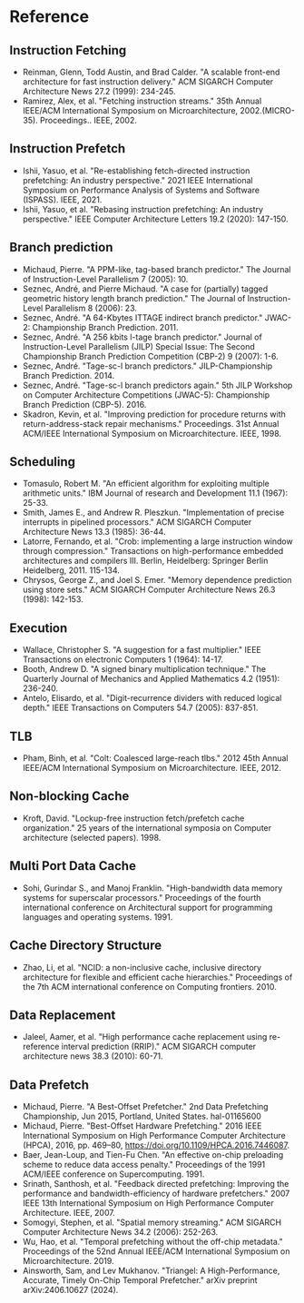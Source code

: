 # Reference

## Instruction Fetching

- Reinman, Glenn, Todd Austin, and Brad Calder. "A scalable front-end architecture for fast instruction delivery." ACM SIGARCH Computer Architecture News 27.2 (1999): 234-245.
- Ramirez, Alex, et al. "Fetching instruction streams." 35th Annual IEEE/ACM International Symposium on Microarchitecture, 2002.(MICRO-35). Proceedings.. IEEE, 2002.

## Instruction Prefetch

- Ishii, Yasuo, et al. "Re-establishing fetch-directed instruction prefetching: An industry perspective." 2021 IEEE International Symposium on Performance Analysis of Systems and Software (ISPASS). IEEE, 2021.
- Ishii, Yasuo, et al. "Rebasing instruction prefetching: An industry perspective." IEEE Computer Architecture Letters 19.2 (2020): 147-150.

## Branch prediction

- Michaud, Pierre. "A PPM-like, tag-based branch predictor." The Journal of Instruction-Level Parallelism 7 (2005): 10.
- Seznec, André, and Pierre Michaud. "A case for (partially) tagged geometric history length branch prediction." The Journal of Instruction-Level Parallelism 8 (2006): 23.
- Seznec, André. "A 64-Kbytes ITTAGE indirect branch predictor." JWAC-2: Championship Branch Prediction. 2011.
- Seznec, André. "A 256 kbits l-tage branch predictor." Journal of Instruction-Level Parallelism (JILP) Special Issue: The Second Championship Branch Prediction Competition (CBP-2) 9 (2007): 1-6.
- Seznec, André. "Tage-sc-l branch predictors." JILP-Championship Branch Prediction. 2014.
- Seznec, André. "Tage-sc-l branch predictors again." 5th JILP Workshop on Computer Architecture Competitions (JWAC-5): Championship Branch Prediction (CBP-5). 2016.
- Skadron, Kevin, et al. "Improving prediction for procedure returns with return-address-stack repair mechanisms." Proceedings. 31st Annual ACM/IEEE International Symposium on Microarchitecture. IEEE, 1998.

## Scheduling

- Tomasulo, Robert M. "An efficient algorithm for exploiting multiple arithmetic units." IBM Journal of research and Development 11.1 (1967): 25-33.
- Smith, James E., and Andrew R. Pleszkun. "Implementation of precise interrupts in pipelined processors." ACM SIGARCH Computer Architecture News 13.3 (1985): 36-44.
- Latorre, Fernando, et al. "Crob: implementing a large instruction window through compression." Transactions on high-performance embedded architectures and compilers III. Berlin, Heidelberg: Springer Berlin Heidelberg, 2011. 115-134.
- Chrysos, George Z., and Joel S. Emer. "Memory dependence prediction using store sets." ACM SIGARCH Computer Architecture News 26.3 (1998): 142-153.

## Execution

- Wallace, Christopher S. "A suggestion for a fast multiplier." IEEE Transactions on electronic Computers 1 (1964): 14-17.
- Booth, Andrew D. "A signed binary multiplication technique." The Quarterly Journal of Mechanics and Applied Mathematics 4.2 (1951): 236-240.
- Antelo, Elisardo, et al. "Digit-recurrence dividers with reduced logical depth." IEEE Transactions on Computers 54.7 (2005): 837-851.

## TLB

- Pham, Binh, et al. "Colt: Coalesced large-reach tlbs." 2012 45th Annual IEEE/ACM International Symposium on Microarchitecture. IEEE, 2012.

## Non-blocking Cache

- Kroft, David. "Lockup-free instruction fetch/prefetch cache organization." 25 years of the international symposia on Computer architecture (selected papers). 1998.

## Multi Port Data Cache

- Sohi, Gurindar S., and Manoj Franklin. "High-bandwidth data memory systems for superscalar processors." Proceedings of the fourth international conference on Architectural support for programming languages and operating systems. 1991.

## Cache Directory Structure

- Zhao, Li, et al. "NCID: a non-inclusive cache, inclusive directory architecture for flexible and efficient cache hierarchies." Proceedings of the 7th ACM international conference on Computing frontiers. 2010.

## Data Replacement

- Jaleel, Aamer, et al. "High performance cache replacement using re-reference interval prediction (RRIP)." ACM SIGARCH computer architecture news 38.3 (2010): 60-71.

## Data Prefetch

- Michaud, Pierre. "A Best-Offset Prefetcher." 2nd Data Prefetching Championship, Jun 2015, Portland, United States. hal-01165600
- Michaud, Pierre. "Best-Offset Hardware Prefetching." 2016 IEEE International Symposium on High Performance Computer Architecture (HPCA), 2016, pp. 469–80, https://doi.org/10.1109/HPCA.2016.7446087.
- Baer, Jean-Loup, and Tien-Fu Chen. "An effective on-chip preloading scheme to reduce data access penalty." Proceedings of the 1991 ACM/IEEE conference on Supercomputing. 1991.
- Srinath, Santhosh, et al. "Feedback directed prefetching: Improving the performance and bandwidth-efficiency of hardware prefetchers." 2007 IEEE 13th International Symposium on High Performance Computer Architecture. IEEE, 2007.
- Somogyi, Stephen, et al. "Spatial memory streaming." ACM SIGARCH Computer Architecture News 34.2 (2006): 252-263.
- Wu, Hao, et al. "Temporal prefetching without the off-chip metadata." Proceedings of the 52nd Annual IEEE/ACM International Symposium on Microarchitecture. 2019.
- Ainsworth, Sam, and Lev Mukhanov. "Triangel: A High-Performance, Accurate, Timely On-Chip Temporal Prefetcher." arXiv preprint arXiv:2406.10627 (2024).
